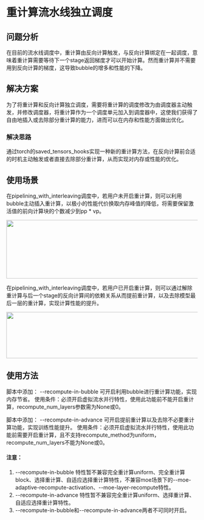 # 重计算流水线独立调度
## 问题分析

在目前的流水线调度中，重计算由反向计算触发，与反向计算绑定在一起调度，意味着重计算需要等待下一个stage返回梯度才可以开始计算。然而重计算并不需要用到反向计算的梯度，这导致bubble的增多和性能的下降。

## 解决方案

为了将重计算和反向计算独立调度，需要将重计算的调度修改为由调度器主动触发，并修改调度器，将重计算作为一个调度单元加入到调度器中，这使我们获得了自由地插入或去除部分重计算的能力，进而可以在内存和性能方面做出优化。

### 解决思路
通过torch的saved_tensors_hooks实现一种新的重计算方法，在反向计算前合适的时机主动触发或者直接去除部分重计算，从而实现对内存或性能的优化。

## 使用场景

在pipelining_with_interleaving调度中，若用户未开启重计算，则可以利用bubble主动插入重计算，以极小的性能代价换取内存峰值的降低，将需要保留激活值的前向计算块的个数减少到pp * vp。
<p align="center"> <img src="https://gitee.com/ascend/MindSpeed/raw/master/sources/images/ripipe_a.png" height="154px" width="972px"></p>

在pipelining_with_interleaving调度中，若用户已开启重计算，则可以通过解除重计算与后一个stage的反向计算间的依赖关系从而提前重计算，以及去除模型最后一层的重计算，实现计算性能的提升。
<p align="center"> <img src="https://gitee.com/ascend/MindSpeed/raw/master/sources/images/ripipe_b.png" height="122px" width="954px"></p>

## 使用方法

脚本中添加： --recompute-in-bubble 可开启利用bubble进行重计算功能，实现内存节省。
使用条件：必须开启虚拟流水并行特性，使用此功能前不能开启重计算，recompute_num_layers参数需为None或0。

脚本中添加： --recompute-in-advance 可开启提前重计算以及去除不必要重计算功能，实现训练性能提升。
使用条件：必须开启虚拟流水并行特性，使用此功能前需要开启重计算，且不支持recompute_method为uniform，recompute_num_layers不能为None或0。

#### 注意：

1. --recompute-in-bubble 特性暂不兼容完全重计算uniform、完全重计算block、选择重计算、自适应选择重计算特性，不兼容moe场景下的--moe-adaptive-recompute-activation、--moe-layer-recompute特性。
2. --recompute-in-advance 特性暂不兼容完全重计算uniform、选择重计算、自适应选择重计算特性。
3. --recompute-in-bubble和--recompute-in-advance两者不可同时开启。
